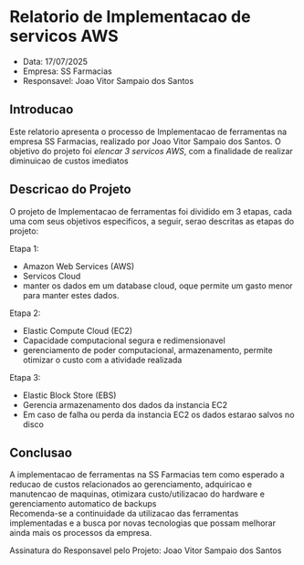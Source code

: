 # Relatorio de Implementacao de servicos AWS
- Data: 17/07/2025 
- Empresa: SS Farmacias
- Responsavel: Joao Vitor Sampaio dos Santos

## Introducao
Este relatorio apresenta o processo de Implementacao de ferramentas 
na empresa SS Farmacias, realizado por Joao Vitor Sampaio dos Santos. O
objetivo do projeto foi *elencar 3 servicos AWS*, com a finalidade de 
realizar diminuicao de custos imediatos

## Descricao do Projeto
O projeto de Implementacao de ferramentas foi dividido em 3 etapas, cada 
uma com seus objetivos especificos, a seguir, serao descritas as etapas do
projeto:

Etapa 1:
- Amazon Web Services (AWS)
- Servicos Cloud
- manter os dados em um database cloud, oque permite um gasto menor para manter estes dados.

Etapa 2:
- Elastic Compute Cloud (EC2)
- Capacidade computacional segura e redimensionavel
- gerenciamento de poder computacional, armazenamento, permite otimizar o custo  com a atividade realizada

Etapa 3:
- Elastic Block Store (EBS)
- Gerencia armazenamento dos dados da instancia EC2
- Em caso de falha ou perda da instancia EC2 os dados estarao salvos no disco

## Conclusao
A implementacao de ferramentas na SS Farmacias tem como esperado a reducao de custos relacionados ao gerenciamento, adquiricao e manutencao de maquinas,
otimizara custo/utilizacao do hardware e gerenciamento automatico de backups  
Recomenda-se a continuidade da utilizacao das ferramentas implementadas e a busca por 
novas tecnologias que possam melhorar ainda mais os processos da empresa.

Assinatura do Responsavel pelo Projeto:
Joao Vitor Sampaio dos Santos
